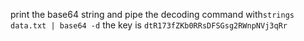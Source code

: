 print the base64 string and pipe the decoding command with`strings data.txt | base64 -d`
the key is `dtR173fZKb0RRsDFSGsg2RWnpNVj3qRr`
